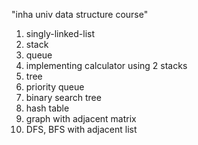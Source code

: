 "inha univ data structure course" 

1. singly-linked-list
2. stack
3. queue
4. implementing calculator using 2 stacks
5. tree
6. priority queue
7. binary search tree
8. hash table
9. graph with adjacent matrix 
10. DFS, BFS with adjacent list